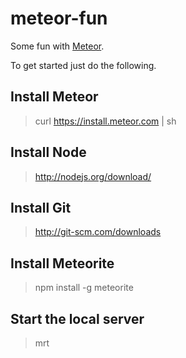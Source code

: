 meteor-fun
==========

Some fun with [Meteor](http://www.meteor.com/ "meteor.com").

To get started just do the following. 

Install Meteor
--------------

>curl https://install.meteor.com | sh

Install Node
------------

>http://nodejs.org/download/

Install Git
-----------

>http://git-scm.com/downloads

Install Meteorite
-----------------

>npm install -g meteorite

Start the local server
----------------------

>mrt
